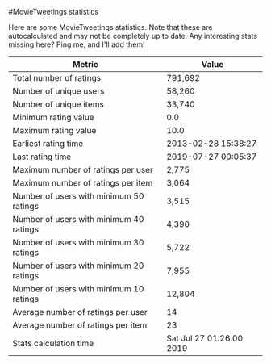 #MovieTweetings statistics

Here are some MovieTweetings statistics. Note that these are autocalculated and may not be completely up to date. Any interesting stats missing here? Ping me, and I'll add them!

Metric | Value
--- | ---
Total number of ratings                 | 791,692
Number of unique users                  | 58,260
Number of unique items                  | 33,740
Minimum rating value                    | 0.0
Maximum rating value                    | 10.0
Earliest rating time                    | 2013-02-28 15:38:27
Last rating time                        | 2019-07-27 00:05:37
Maximum number of ratings per user      | 2,775
Maximum number of ratings per item      | 3,064
Number of users with minimum 50 ratings | 3,515
Number of users with minimum 40 ratings | 4,390
Number of users with minimum 30 ratings | 5,722
Number of users with minimum 20 ratings | 7,955
Number of users with minimum 10 ratings | 12,804
Average number of ratings per user      | 14
Average number of ratings per item      | 23
Stats calculation time                  | Sat Jul 27 01:26:00 2019


